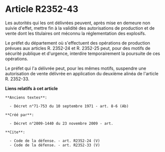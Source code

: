 # Article R2352-43

Les autorités qui les ont délivrées peuvent, après mise en demeure non suivie d'effet, mettre fin à la validité des
autorisations de production et de vente dont les titulaires ont méconnu la réglementation des explosifs. 

Le préfet du département où s'effectuent des opérations de production prévues aux articles R. 2352-24 et R. 2352-25 peut,
pour des motifs de sécurité publique et d'urgence, interdire temporairement la poursuite de ces opérations. 

Le préfet qui l'a délivrée peut, pour les mêmes motifs, suspendre une autorisation de vente délivrée en application du
deuxième alinéa de l'article R. 2352-33.

**Liens relatifs à cet article**

	**Anciens textes**:

	  - Décret n°71-753 du 10 septembre 1971 - art. 8-6 (Ab)

	**Créé par**:

	  - Décret n°2009-1440 du 23 novembre 2009 - art.

	**Cite**:

	  - Code de la défense. - art. R2352-24 (V)
	  - Code de la défense. - art. R2352-33 (V)
